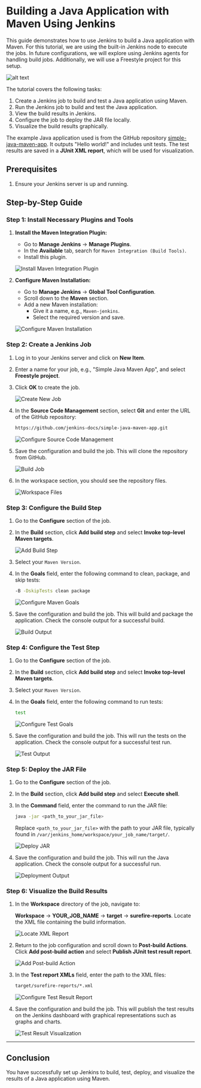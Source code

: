 # Building a Java Application with Maven Using Jenkins

This guide demonstrates how to use Jenkins to build a Java application with Maven. For this tutorial, we are using the built-in Jenkins node to execute the jobs. In future configurations, we will explore using Jenkins agents for handling build jobs. Additionally, we will use a Freestyle project for this setup.

![alt text](https://github.com/Konami33/Jenkins-Labs/blob/main/Lab%2006/images/arch.png?raw=true)

The tutorial covers the following tasks:

1. Create a Jenkins job to build and test a Java application using Maven.
2. Run the Jenkins job to build and test the Java application.
3. View the build results in Jenkins.
4. Configure the job to deploy the JAR file locally.
5. Visualize the build results graphically.

The example Java application used is from the GitHub repository [simple-java-maven-app](https://github.com/jenkins-docs/simple-java-maven-app/tree/master). It outputs "Hello world!" and includes unit tests. The test results are saved in a **JUnit XML report**, which will be used for visualization.

## Prerequisites

1. Ensure your Jenkins server is up and running.

## Step-by-Step Guide

### Step 1: Install Necessary Plugins and Tools

1. **Install the Maven Integration Plugin:**
   - Go to **Manage Jenkins** -> **Manage Plugins**.
   - In the **Available** tab, search for `Maven Integration (Build Tools)`.
   - Install this plugin.

   ![Install Maven Integration Plugin](https://github.com/Konami33/Jenkins-Labs/blob/main/Lab%2006/images/image-4.png?raw=true)

2. **Configure Maven Installation:**
   - Go to **Manage Jenkins** -> **Global Tool Configuration**.
   - Scroll down to the **Maven** section.
   - Add a new Maven installation:
     - Give it a name, e.g., `Maven-jenkins`.
     - Select the required version and save.

   ![Configure Maven Installation](https://github.com/Konami33/Jenkins-Labs/blob/main/Lab%2006/images/image-5.png?raw=true)

### Step 2: Create a Jenkins Job

1. Log in to your Jenkins server and click on **New Item**.
2. Enter a name for your job, e.g., "Simple Java Maven App", and select **Freestyle project**.
3. Click **OK** to create the job.

   ![Create New Job](https://github.com/Konami33/Jenkins-Labs/blob/main/Lab%2006/images/image.png?raw=true)

4. In the **Source Code Management** section, select **Git** and enter the URL of the GitHub repository:

   ```sh
   https://github.com/jenkins-docs/simple-java-maven-app.git
   ```

   ![Configure Source Code Management](https://github.com/Konami33/Jenkins-Labs/blob/main/Lab%2006/images/image-1.png?raw=true)

5. Save the configuration and build the job. This will clone the repository from GitHub.

   ![Build Job](https://github.com/Konami33/Jenkins-Labs/blob/main/Lab%2006/images/image-2.png?raw=true)

6. In the workspace section, you should see the repository files.

   ![Workspace Files](https://github.com/Konami33/Jenkins-Labs/blob/main/Lab%2006/images/image-3.png?raw=true)

### Step 3: Configure the Build Step

1. Go to the **Configure** section of the job.
2. In the **Build** section, click **Add build step** and select **Invoke top-level Maven targets**.

   ![Add Build Step](https://github.com/Konami33/Jenkins-Labs/blob/main/Lab%2006/images/image-6.png?raw=true)

3. Select your `Maven Version`.

4. In the **Goals** field, enter the following command to clean, package, and skip tests:

   ```sh
   -B -DskipTests clean package
   ```

   ![Configure Maven Goals](https://github.com/Konami33/Jenkins-Labs/blob/main/Lab%2006/images/image-7.png?raw=true)

5. Save the configuration and build the job. This will build and package the application. Check the console output for a successful build.

   ![Build Output](https://github.com/Konami33/Jenkins-Labs/blob/main/Lab%2006/images/image-8.png?raw=true)

### Step 4: Configure the Test Step

1. Go to the **Configure** section of the job.
2. In the **Build** section, click **Add build step** and select **Invoke top-level Maven targets**.
3. Select your `Maven Version`.
4. In the **Goals** field, enter the following command to run tests:

   ```sh
   test
   ```

   ![Configure Test Goals](https://github.com/Konami33/Jenkins-Labs/blob/main/Lab%2006/images/image-9.png?raw=true)

5. Save the configuration and build the job. This will run the tests on the application. Check the console output for a successful test run.

   ![Test Output](https://github.com/Konami33/Jenkins-Labs/blob/main/Lab%2006/images/image-10.png?raw=true)

### Step 5: Deploy the JAR File

1. Go to the **Configure** section of the job.
2. In the **Build** section, click **Add build step** and select **Execute shell**.
3. In the **Command** field, enter the command to run the JAR file:

   ```sh
   java -jar <path_to_your_jar_file>
   ```

   Replace `<path_to_your_jar_file>` with the path to your JAR file, typically found in `/var/jenkins_home/workspace/your_job_name/target/`.

   ![Deploy JAR](https://github.com/Konami33/Jenkins-Labs/blob/main/Lab%2006/images/image-12.png?raw=true)

4. Save the configuration and build the job. This will run the Java application. Check the console output for a successful run.

   ![Deployment Output](https://github.com/Konami33/Jenkins-Labs/blob/main/Lab%2006/images/image-13.png?raw=true)

### Step 6: Visualize the Build Results

1. In the **Workspace** directory of the job, navigate to:

   **Workspace** -> **YOUR_JOB_NAME** -> **target** -> **surefire-reports**. Locate the XML file containing the build information.

   ![Locate XML Report](https://github.com/Konami33/Jenkins-Labs/blob/main/Lab%2006/images/image-14.png?raw=true)

2. Return to the job configuration and scroll down to **Post-build Actions**. Click **Add post-build action** and select **Publish JUnit test result report**.

   ![Add Post-build Action](https://github.com/Konami33/Jenkins-Labs/blob/main/Lab%2006/images/image-15.png?raw=true)

3. In the **Test report XMLs** field, enter the path to the XML files:

   ```sh
   target/surefire-reports/*.xml
   ```

   ![Configure Test Result Report](https://github.com/Konami33/Jenkins-Labs/blob/main/Lab%2006/images/image-16.png?raw=true)

4. Save the configuration and build the job. This will publish the test results on the Jenkins dashboard with graphical representations such as graphs and charts.

   ![Test Result Visualization](https://github.com/Konami33/Jenkins-Labs/blob/main/Lab%2006/images/image-17.png?raw=true)

---

## Conclusion

You have successfully set up Jenkins to build, test, deploy, and visualize the results of a Java application using Maven.